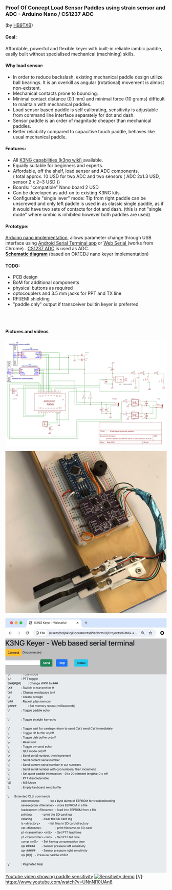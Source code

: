 ### Proof Of Concept Load Sensor Paddles using strain sensor and ADC - Arduino Nano / CS1237 ADC 
  (by [HB9TXB](https://www.qrz.com/db/hb9txb))

#### Goal: 
Affordable, powerful and flexible keyer with built-in reliable iambic paddle, easily built without specialised mechanical (machining) skills.


#### Why load sensor:
- In order to reduce backslash,  existing mechanical paddle design utilize ball bearings. It is an overkill as angular (rotational) movement is almost non-existent.
- Mechanical contacts prone to bouncing.
- Minimal contact distance (0.1 mm) and minimal force (10 grams) difficult to maintain with mechanical paddles.
- Load sensor based paddle is self calibrating, sensitivity is adjustable from command line interface separately for dot and dash.
- Sensor paddle is an order of magnitude cheaper than mechanical paddles.
- Better reliability compared to capacitive touch paddle, behaves like usual mechanical paddle.

#### Features:
- All [K3NG capabilities (k3ng wiki) ](https://github.com/k3ng/k3ng_cw_keyer/wiki) available.
- Equally suitable for beginners and experts.
- Affordable, off the shelf, load sensor and ADC components.  
  ( total approx. 10 USD for two ADC and two sensors ( ADC 2x1.3 USD, sensor 2 x 2~3 USD   ))
- Boards: "compatible"  Nano board  2 USD  
- Can be developed as add-on to existing K3NG kits.
- Configurable "single lever" mode: Tip from right paddle can be unscrewed and only left paddle is used in as classic single paddle, as if it would have two sets of contacts for dot and dash.  (this is not "single mode" where iambic is inhibited however both paddles are used) 

#### Prototype:
 
 [Arduino nano implementation](https://github.com/djbr1/k3ng_cw_keyer), allows parameter change through USB interface using [Android Serial Terminal app](https://play.google.com/store/apps/details?id=de.kai_morich.serial_usb_terminal) or  [Web Serial ](https://github.com/ok1cdj/K3NG-keyer-serial-terminal) (works from Chrome) . [CS1237 ADC](https://github.com/tremaru/iarduino_ADC_CS1237) is used as ADC.  
    [**Schematic diagram**](https://github.com/djbr1/k3ng_cw_keyer/blob/master/k3ng_keyer/ADC_CS1237/k3ng_keyer_nano_cs1237.sch_2024-09-17.pdf) (based on OK1CDJ nano keyer implementation)
   


#### TODO:    
- PCB design
- BoM for additional components
- physical buttons as required
- optocouplers and 3.5 mm jacks for PPT and TX line
- RFI/EMI shielding
- "paddle only" output if transceiver builtin keyer is preferred

 <br/><br/>
 #### Pictures and videos
![](https://github.com/djbr1/k3ng_cw_keyer/blob/master/k3ng_keyer/ADC_CS1237/k3ng_keyer_nano_cs1237.sch_2024-09-17.png?raw=true)

  ![](https://github.com/djbr1/k3ng_cw_keyer/blob/master/k3ng_keyer/ADC_CS1237/IMG_1637.JPG?raw=true)  
 <!--   ![](https://github.com/djbr1/k3ng_cw_keyer/blob/master/k3ng_keyer/ADC_CS1237/IMG_1330.JPG?raw=true)  -->
 <!--   ![](https://github.com/djbr1/k3ng_cw_keyer/blob/master/k3ng_keyer/ADC_CS1237/IMG_1329.JPG?raw=true)  -->
<!--    ![](https://github.com/djbr1/k3ng_cw_keyer/blob/master/k3ng_keyer/ADC_CS1237/IMG_1344.JPG?raw=true)  -->
![](https://github.com/djbr1/k3ng_cw_keyer/blob/master/k3ng_keyer/ADC_CS1237/Screenshot_2024-09-17_at_18.34.58.jpg?raw=true)
[Youtube video showing paddle sensitivity](https://www.youtube.com/watch?v=UNnNl10UAn8)
[![Sensitivity demo](https://img.youtube.com/vi/UNnNl10UAn8/0.jpg)](https://www.youtube.com/watch?v=UNnNl10UAn8)
[//]:   https://www.youtube.com/watch?v=UNnNl10UAn8




